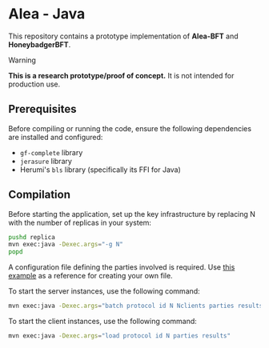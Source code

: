 # Alea - Java

This repository contains a prototype implementation of **Alea-BFT** and **HoneybadgerBFT**.

> [!WARNING]
> **This is a research prototype/proof of concept.** It is not intended for production use.

## Prerequisites

Before compiling or running the code, ensure the following dependencies are installed and configured:

- `gf-complete` library
- `jerasure` library
- Herumi's `bls` library (specifically its FFI for Java)

## Compilation

Before starting the application, set up the key infrastructure by replacing N with the number of replicas in your system:

```bash
pushd replica
mvn exec:java -Dexec.args="-g N"
popd
```

A configuration file defining the parties involved is required. Use [this example](parties-example.json) as a reference for creating your own file.


To start the server instances, use the following command:

```bash
mvn exec:java -Dexec.args="batch protocol id N Nclients parties results"
```

To start the client instances, use the following command:
```bash
mvn exec:java -Dexec.args="load protocol id N parties results"
```
